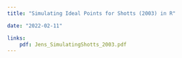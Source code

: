 ```yaml
---
title: "Simulating Ideal Points for Shotts (2003) in R"

date: "2022-02-11"

links:
    pdf: Jens_SimulatingShotts_2003.pdf
---
```


